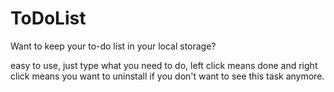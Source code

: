 # ToDoList

Want to keep your to-do list in your local storage?

easy to use, just type what you need to do, left click means done and right click means you want to uninstall if you don't want to see this task anymore.
